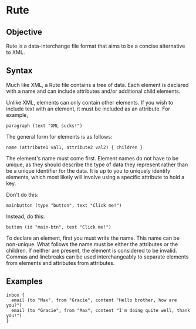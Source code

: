 # Rute

## Objective
Rute is a data-interchange file format that aims to be a concise alternative to XML.

## Syntax
Much like XML, a Rute file contains a tree of data. Each element is declared with a name and can include attributes and/or additional child elements.

Unlike XML, elements can only contain other elements. If you wish to include text with an element, it must be included as an attribute. For example,
```
paragraph (text "XML sucks!")
```
The general form for elements is as follows:
```
name (attribute1 val1, attribute2 val2) { children }
```
The element's name must come first. Element names do not have to be unique, as they should describe the type of data they represent rather than be a unique identifier for the data. It is up to you to uniquely identify elements, which most likely will involve using a specific attribute to hold a key.

Don't do this:
```
mainbutton (type "button", text "Click me!")
```
Instead, do this:
```
button (id "main-btn", text "Click me!")
```
To declare an element, first you must write the name. This name can be non-unique.
What follows the name must be either the attributes or the children. If neither are present, the element is considered to be invalid.
Commas and linebreaks can be used interchangeably to separate elements from elements and attributes from attributes.
## Examples
```
inbox {
  email (to "Max", from "Gracie", content "Hello brother, how are you?")
  email (to "Gracie", from "Max", content "I'm doing quite well, thank you!")
}
```
